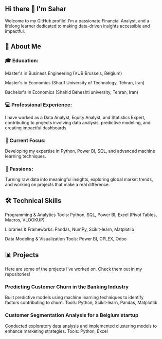 ## Hi there 👋 I'm Sahar 
Welcome to my GitHub profile! I'm a passionate Financial Analyst, and a lifelong learner dedicated to making data-driven insights accessible and impactful.

## 🚀 About Me

### 🎓 Education:

Master's in Business Engineering (VUB Brussels, Belgium)

Master's in Economics (Sharif University of Technology, Tehran, Iran)

Bachelor's in Economics (Shahid Beheshti university, Tehran, Iran)

### 💻 Professional Experience:
I have worked as a Data Analyst, Equity Analyst, and Statistics Expert, contributing to projects involving data analysis, predictive modeling, and creating impactful dashboards.

### 🌱 Current Focus:
Developing my expertise in Python, Power BI, SQL, and advanced machine learning techniques.

### 🧠 Passions:
Turning raw data into meaningful insights, exploring global market trends, and working on projects that make a real difference.


## 🛠️ Technical Skills
 Programming & Analytics Tools: Python, SQL, Power BI, Excel (Pivot Tables, Macros, VLOOKUP)
 
 Libraries & Frameworks: Pandas, NumPy, Scikit-learn, Matplotlib
 
 Data Modeling & Visualization Tools: Power BI, CPLEX, Odoo


## 📊 Projects
Here are some of the projects I’ve worked on. Check them out in my repositories!

### Predicting Customer Churn in the Banking Industry

Built predictive models using machine learning techniques to identify factors contributing to churn.
Tools: Python, Scikit-learn, Pandas, Matplotlib

### Customer Segmentation Analysis for a Belgium startup 

Conducted exploratory data analysis and implemented clustering models to enhance marketing strategies.
Tools: Python, Excel

<!--
**SaharZarghami/SaharZarghami** is a ✨ _special_ ✨ repository because its `README.md` (this file) appears on your GitHub profile.

Here are some ideas to get you started:

- 🔭 I’m currently working on ...
- 🌱 I’m currently learning ...
- 👯 I’m looking to collaborate on ...
- 🤔 I’m looking for help with ...
- 💬 Ask me about ...
- 📫 How to reach me: ...
- 😄 Pronouns: ...
- ⚡ Fun fact: ...
-->
